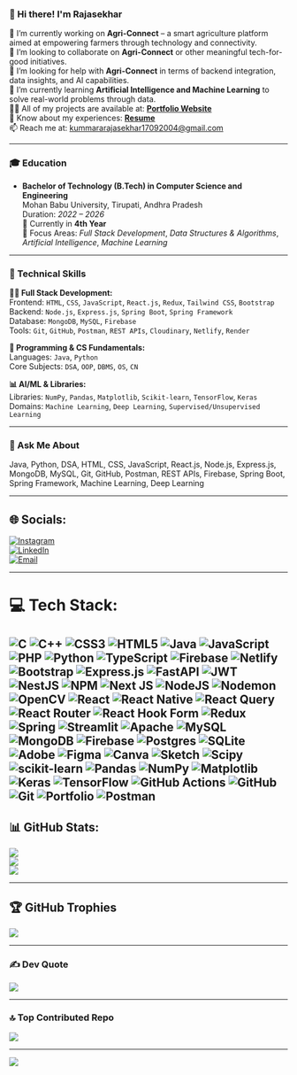 ### 👋 Hi there! I'm Rajasekhar

🔭 I’m currently working on **Agri-Connect** – a smart agriculture platform aimed at empowering farmers through technology and connectivity.  
👯 I’m looking to collaborate on **Agri-Connect** or other meaningful tech-for-good initiatives.  
🤝 I’m looking for help with **Agri-Connect** in terms of backend integration, data insights, and AI capabilities.  
🌱 I’m currently learning **Artificial Intelligence and Machine Learning** to solve real-world problems through data.  
👨‍💻 All of my projects are available at: [**Portfolio Website**](https://rajasekhar-pf.netlify.app/)  
📄 Know about my experiences: [**Resume**](https://drive.google.com/file/d/1lCzyKh0NrHL0xbKVkS4IMFF-hJ-02HsD/view?usp=sharing)  
📫 Reach me at: kummararajasekhar17092004@gmail.com  

---

### 🎓 Education

- **Bachelor of Technology (B.Tech) in Computer Science and Engineering**  
  Mohan Babu University, Tirupati, Andhra Pradesh  
  Duration: *2022 – 2026*  
  📌 Currently in **4th Year**  
  📌 Focus Areas: *Full Stack Development*, *Data Structures & Algorithms*, *Artificial Intelligence*, *Machine Learning*
---

### 💼 Technical Skills

**👨‍💻 Full Stack Development:**  
Frontend: `HTML`, `CSS`, `JavaScript`, `React.js`, `Redux`, `Tailwind CSS`, `Bootstrap`  
Backend: `Node.js`, `Express.js`, `Spring Boot`, `Spring Framework`  
Database: `MongoDB`, `MySQL`, `Firebase`  
Tools: `Git`, `GitHub`, `Postman`, `REST APIs`, `Cloudinary`, `Netlify`, `Render`

**🧠 Programming & CS Fundamentals:**  
Languages: `Java`, `Python`  
Core Subjects: `DSA`, `OOP`, `DBMS`, `OS`, `CN`

**📊 AI/ML & Libraries:**  
Libraries: `NumPy`, `Pandas`, `Matplotlib`, `Scikit-learn`, `TensorFlow`, `Keras`  
Domains: `Machine Learning`, `Deep Learning`, `Supervised/Unsupervised Learning`

---

### 💬 Ask Me About
Java, Python, DSA, HTML, CSS, JavaScript, React.js, Node.js, Express.js, MongoDB, MySQL, Git, GitHub, Postman, REST APIs, Firebase, Spring Boot, Spring Framework, Machine Learning, Deep Learning

---

## 🌐 Socials:
[![Instagram](https://img.shields.io/badge/Instagram-%23E4405F.svg?logo=Instagram&logoColor=white)](https://instagram.com/rajasekharonline)  
[![LinkedIn](https://img.shields.io/badge/LinkedIn-%230077B5.svg?logo=linkedin&logoColor=white)](https://linkedin.com/in/k-raja-sekhar-990349284)  
[![Email](https://img.shields.io/badge/Email-D14836?logo=gmail&logoColor=white)](mailto:kummararajasekhar17092004@gmail.com)

---

# 💻 Tech Stack:
![C](https://img.shields.io/badge/c-%2300599C.svg?style=for-the-badge&logo=c&logoColor=white) ![C++](https://img.shields.io/badge/c++-%2300599C.svg?style=for-the-badge&logo=c%2B%2B&logoColor=white) ![CSS3](https://img.shields.io/badge/css3-%231572B6.svg?style=for-the-badge&logo=css3&logoColor=white) ![HTML5](https://img.shields.io/badge/html5-%23E34F26.svg?style=for-the-badge&logo=html5&logoColor=white) ![Java](https://img.shields.io/badge/java-%23ED8B00.svg?style=for-the-badge&logo=openjdk&logoColor=white) ![JavaScript](https://img.shields.io/badge/javascript-%23323330.svg?style=for-the-badge&logo=javascript&logoColor=%23F7DF1E) ![PHP](https://img.shields.io/badge/php-%23777BB4.svg?style=for-the-badge&logo=php&logoColor=white) ![Python](https://img.shields.io/badge/python-3670A0?style=for-the-badge&logo=python&logoColor=ffdd54) ![TypeScript](https://img.shields.io/badge/typescript-%23007ACC.svg?style=for-the-badge&logo=typescript&logoColor=white) ![Firebase](https://img.shields.io/badge/firebase-%23039BE5.svg?style=for-the-badge&logo=firebase) ![Netlify](https://img.shields.io/badge/netlify-%23000000.svg?style=for-the-badge&logo=netlify&logoColor=#00C7B7) ![Bootstrap](https://img.shields.io/badge/bootstrap-%238511FA.svg?style=for-the-badge&logo=bootstrap&logoColor=white) ![Express.js](https://img.shields.io/badge/express.js-%23404d59.svg?style=for-the-badge&logo=express&logoColor=%2361DAFB) ![FastAPI](https://img.shields.io/badge/FastAPI-005571?style=for-the-badge&logo=fastapi) ![JWT](https://img.shields.io/badge/JWT-black?style=for-the-badge&logo=JSON%20web%20tokens) ![NestJS](https://img.shields.io/badge/nestjs-%23E0234E.svg?style=for-the-badge&logo=nestjs&logoColor=white) ![NPM](https://img.shields.io/badge/NPM-%23CB3837.svg?style=for-the-badge&logo=npm&logoColor=white) ![Next JS](https://img.shields.io/badge/Next-black?style=for-the-badge&logo=next.js&logoColor=white) ![NodeJS](https://img.shields.io/badge/node.js-6DA55F?style=for-the-badge&logo=node.js&logoColor=white) ![Nodemon](https://img.shields.io/badge/NODEMON-%23323330.svg?style=for-the-badge&logo=nodemon&logoColor=%BBDEAD) ![OpenCV](https://img.shields.io/badge/opencv-%23white.svg?style=for-the-badge&logo=opencv&logoColor=white) ![React](https://img.shields.io/badge/react-%2320232a.svg?style=for-the-badge&logo=react&logoColor=%2361DAFB) ![React Native](https://img.shields.io/badge/react_native-%2320232a.svg?style=for-the-badge&logo=react&logoColor=%2361DAFB) ![React Query](https://img.shields.io/badge/-React%20Query-FF4154?style=for-the-badge&logo=react%20query&logoColor=white) ![React Router](https://img.shields.io/badge/React_Router-CA4245?style=for-the-badge&logo=react-router&logoColor=white) ![React Hook Form](https://img.shields.io/badge/React%20Hook%20Form-%23EC5990.svg?style=for-the-badge&logo=reacthookform&logoColor=white) ![Redux](https://img.shields.io/badge/redux-%23593d88.svg?style=for-the-badge&logo=redux&logoColor=white) ![Spring](https://img.shields.io/badge/spring-%236DB33F.svg?style=for-the-badge&logo=spring&logoColor=white) ![Streamlit](https://img.shields.io/badge/Streamlit-%23FE4B4B.svg?style=for-the-badge&logo=streamlit&logoColor=white) ![Apache](https://img.shields.io/badge/apache-%23D42029.svg?style=for-the-badge&logo=apache&logoColor=white) ![MySQL](https://img.shields.io/badge/mysql-4479A1.svg?style=for-the-badge&logo=mysql&logoColor=white) ![MongoDB](https://img.shields.io/badge/MongoDB-%234ea94b.svg?style=for-the-badge&logo=mongodb&logoColor=white) ![Firebase](https://img.shields.io/badge/firebase-a08021?style=for-the-badge&logo=firebase&logoColor=ffcd34) ![Postgres](https://img.shields.io/badge/postgres-%23316192.svg?style=for-the-badge&logo=postgresql&logoColor=white) ![SQLite](https://img.shields.io/badge/sqlite-%2307405e.svg?style=for-the-badge&logo=sqlite&logoColor=white) ![Adobe](https://img.shields.io/badge/adobe-%23FF0000.svg?style=for-the-badge&logo=adobe&logoColor=white) ![Figma](https://img.shields.io/badge/figma-%23F24E1E.svg?style=for-the-badge&logo=figma&logoColor=white) ![Canva](https://img.shields.io/badge/Canva-%2300C4CC.svg?style=for-the-badge&logo=Canva&logoColor=white) ![Sketch](https://img.shields.io/badge/Sketch-FFB387?style=for-the-badge&logo=sketch&logoColor=black) ![Scipy](https://img.shields.io/badge/SciPy-%230C55A5.svg?style=for-the-badge&logo=scipy&logoColor=%white) ![scikit-learn](https://img.shields.io/badge/scikit--learn-%23F7931E.svg?style=for-the-badge&logo=scikit-learn&logoColor=white) ![Pandas](https://img.shields.io/badge/pandas-%23150458.svg?style=for-the-badge&logo=pandas&logoColor=white) ![NumPy](https://img.shields.io/badge/numpy-%23013243.svg?style=for-the-badge&logo=numpy&logoColor=white) ![Matplotlib](https://img.shields.io/badge/Matplotlib-%23ffffff.svg?style=for-the-badge&logo=Matplotlib&logoColor=black) ![Keras](https://img.shields.io/badge/Keras-%23D00000.svg?style=for-the-badge&logo=Keras&logoColor=white) ![TensorFlow](https://img.shields.io/badge/TensorFlow-%23FF6F00.svg?style=for-the-badge&logo=TensorFlow&logoColor=white) ![GitHub Actions](https://img.shields.io/badge/github%20actions-%232671E5.svg?style=for-the-badge&logo=githubactions&logoColor=white) ![GitHub](https://img.shields.io/badge/github-%23121011.svg?style=for-the-badge&logo=github&logoColor=white) ![Git](https://img.shields.io/badge/git-%23F05033.svg?style=for-the-badge&logo=git&logoColor=white) ![Portfolio](https://img.shields.io/badge/Portfolio-%23000000.svg?style=for-the-badge&logo=firefox&logoColor=#FF7139) ![Postman](https://img.shields.io/badge/Postman-FF6C37?style=for-the-badge&logo=postman&logoColor=white)
---

## 📊 GitHub Stats:
![](https://github-readme-stats.vercel.app/api?username=Kummara-Rajasekhar&theme=dark&hide_border=false&include_all_commits=true&count_private=true)  
![](https://nirzak-streak-stats.vercel.app/?user=Kummara-Rajasekhar&theme=dark&hide_border=false)  
![](https://github-readme-stats.vercel.app/api/top-langs/?username=Kummara-Rajasekhar&theme=dark&hide_border=false&include_all_commits=true&count_private=true&layout=compact)

---

## 🏆 GitHub Trophies
![](https://github-profile-trophy.vercel.app/?username=Kummara-Rajasekhar&theme=radical&no-frame=false&no-bg=false&margin-w=4)

---

### ✍️ Dev Quote
![](https://quotes-github-readme.vercel.app/api?type=horizontal&theme=radical)

---

### 🔝 Top Contributed Repo
![](https://github-contributor-stats.vercel.app/api?username=Kummara-Rajasekhar&limit=5&theme=dark&combine_all_yearly_contributions=true)

---

[![](https://visitcount.itsvg.in/api?id=Kummara-Rajasekhar&icon=0&color=0)](https://visitcount.itsvg.in)

<!-- Proudly created with GPRM ( https://gprm.itsvg.in ) -->
